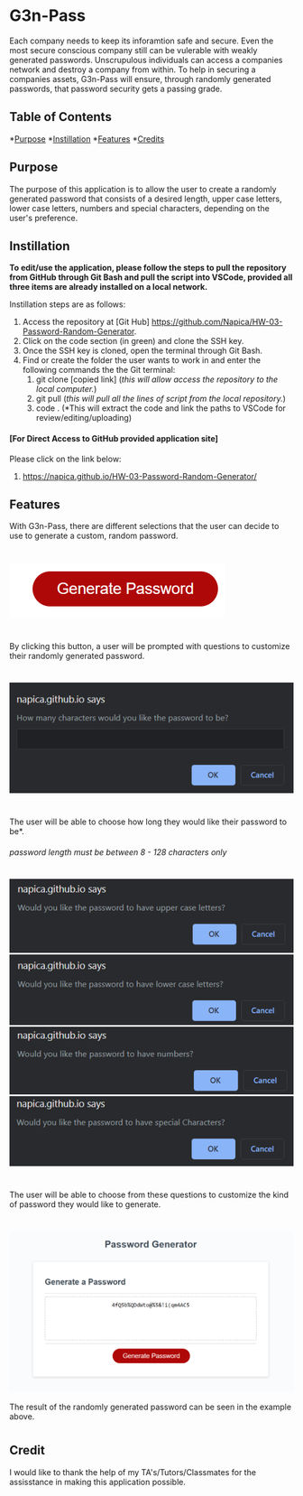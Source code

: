 #  G3n-Pass

Each company needs to keep its inforamtion safe and secure.  Even the most secure conscious company still can be vulerable with weakly generated passwords.  Unscrupulous individuals can access a companies network and destroy a company from within.  To help in securing a companies assets, G3n-Pass will ensure, through randomly generated passwords, that password security gets a passing grade. 

## Table of Contents 

*[Purpose](#purpose)
*[Instillation](#instillation)
*[Features](#features)
*[Credits](#credits)

## Purpose 

The purpose of this application is to allow the user to create a randomly generated password that consists of a desired length, upper case letters, lower case letters, numbers and special characters, depending on the user's preference.  

## Instillation 
**To edit/use the application, please follow the steps to pull the repository from GitHub through Git Bash and pull the script into VSCode, provided all three items are already installed on a local network.**

Instillation steps are as follows:
1. Access the repository at [Git Hub] https://github.com/Napica/HW-03-Password-Random-Generator. 
2. Click on the code section (in green) and clone the SSH key.  
3. Once the SSH key is cloned, open the terminal through Git Bash.
4. Find or create the folder the user wants to work in and enter the following commands the the Git terminal:
    1. git clone [copied link]    (*this will allow access the repository to the local computer.*)
    2. git pull (*this will pull all the lines of script from the local repository.*)
    3. code . (*This will extract the code and link the paths to VSCode for review/editing/uploading)

#### [For Direct Access to GitHub provided application site]

Please click on the link below: 
1. https://napica.github.io/HW-03-Password-Random-Generator/

## Features

With G3n-Pass, there are different selections that the user can decide to use to generate a custom, random password.  
#
![itemLinks](./assets/images/readMeImage1.png)
#
By clicking this button, a user will be prompted with questions to customize their randomly generated password. 
#
![itemLinks](./assets/images/readMeImage2.png)
#
The user will be able to choose how long they would like their password to be*.

######    *password length must be between 8 - 128 characters only*
#
![itemLinks](./assets/images/readMeImage3.png)
![itemLinks](./assets/images/readMeImage4.png)
![itemLinks](./assets/images/readMeImage5.png)
![itemLinks](./assets/images/readMeImage6.png)
#
The user will be able to choose from these questions to customize the kind of password they would like to generate. 
#
![itemLinks](./assets/images/readMeImage8.png)

The result of the randomly generated password can be seen in the example above.  
#

## Credit

I would like to thank the help of my TA's/Tutors/Classmates for the assisstance in making this application possible. 

